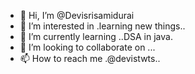 - 👋 Hi, I’m @Devisrisamidurai
- 👀 I’m interested in .learning new things..
- 🌱 I’m currently learning ..DSA in java.
- 💞️ I’m looking to collaborate on ...
- 📫 How to reach me .@devistwts..

<!---
Devisrisamidurai/Devisrisamidurai is a ✨ special ✨ repository because its `README.md` (this file) appears on your GitHub profile.
You can click the Preview link to take a look at your changes.
--->
